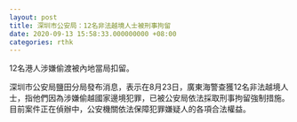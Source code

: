 ```yaml
---
layout: post
title: 深圳市公安局：12名非法越境人士被刑事拘留
date: 2020-09-13 15:58:33.000000000 +08:00
categories: rthk
---
```


12名港人涉嫌偷渡被內地當局扣留。

深圳市公安局鹽田分局發布消息，表示在8月23日，廣東海警查獲12名非法越境人士，指他們因為涉嫌偷越國家邊境犯罪，已被公安局依法採取刑事拘留強制措施。目前案件正在偵辦中，公安機關依法保障犯罪嫌疑人的各項合法權益。
